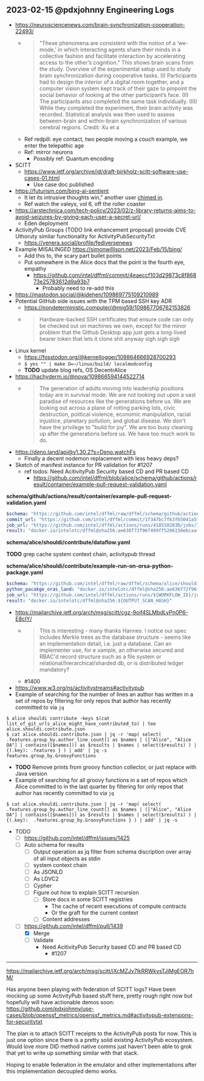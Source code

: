  ## 2023-02-15 @pdxjohnny Engineering Logs

- https://neurosciencenews.com/brain-synchronization-cooperation-22493/
  - > "These phenomena are consistent with the notion of a ‘we-mode,’ in which interacting agents share their minds in a collective fashion and facilitate interaction by accelerating access to the other’s cognition." This shows brain scans from the study. Overview of the experimental setup used to study brain synchronization during cooperative tasks. (I) Participants had to design the interior of a digital room together, and a computer vision system kept track of their gaze to pinpoint the social behavior of looking at the other participant’s face. (II) The participants also completed the same task individually. (III) While they completed the experiment, their brain activity was recorded. Statistical analysis was then used to assess between-brain and within-brain synchronization of various cerebral regions. Credit: Xu et a
  - Ref redpill: eye contact, two people moving a couch example, we enter the telepathic age
  - Ref: mirror neurons
    - Possibly ref: Quantum encoding
- SCITT
  - https://www.ietf.org/archive/id/draft-birkholz-scitt-software-use-cases-01.html
    - Use case doc published
- https://futurism.com/bing-ai-sentient
  - It let its intrusive thoughts win," another user [chimed in](https://www.reddit.com/r/bing/comments/110y6dh/comment/j8cof32/?utm_source=share&utm_medium=web2x&context=3).
  - Ref watch the valeys, vol 6, off the roller coaster
- https://arstechnica.com/tech-policy/2023/02/z-library-returns-aims-to-avoid-seizures-by-giving-each-user-a-secret-url/
  - Eden deployment
- ActivityPub Groups (TODO link enhancement proposal) provide CVE Uthoruty similar functionality for ActivityPubSecurityTxt
  - https://venera.social/profile/fediversenews
- Example MISALINGED https://simonwillison.net/2023/Feb/15/bing/
  - Add this to, the scary part bullet points
  - Put somewhere in the Alice docs that the point is the fourth eye, empathy
    - https://github.com/intel/dffml/commit/4eaeccf103d29873c8f86873e25783612d9a93b7
      - Probably need to re-add this
- https://mastodon.social/@kidehen/109869775109210989
- Potential GitHub side issues with the TPM based SSH key ADR
  - https://nondeterministic.computer/@mjg59/109867706762153826
  - > Hardware-backed SSH certificates that ensure code can only be checked out on machines we own, except for the minor problem that the Github Desktop app just gets a long-lived bearer token that lets it clone shit anyway sigh sigh sigh
- Linux kernel
  - https://fosstodon.org/@kernellogger/109864666928700293
  - `$ yes "" | make O=~/linux/build/ localmodconfig`
  - **TODO** update blog refs, OS DecentrAlice
- https://hachyderm.io/@nova/109866594144522714
  - > The generation of adults moving into leadership positions today are in survival mode. We are not looking out upon a vast paradise of resources like the generations before us. We are looking out across a plane of rotting parking lots, civic destruction, political violence, economic manipulation, racial injustice, planetary pollution, and global disease. We don't have the privilege to "build for joy". We are too busy cleaning up after the generations before us. We have too much work to do.
- https://deno.land/api@v1.30.2?s=Deno.watchFs
  - Finally a decent nodemon replacement with less heavy deps?
- Sketch of manifest instance for PR validation for #1207
  - ref todos: Need AcitivityPub Security based CD and PR based CD
    - https://github.com/intel/dffml/blob/alice/schema/github/actions/result/container/example-pull-request-validation.yaml

**schema/github/actions/result/container/example-pull-request-validation.yaml**

```yaml
$schema: "https://github.com/intel/dffml/raw/dffml/schema/github/actions/result/container/0.0.0.schema.json"
commit_url: "https://github.com/intel/dffml/commit/1f347bc7f63f65041a571d9e3c174d8b9ead24aa"
job_url: "https://github.com/intel/dffml/actions/runs/4185582030/jobs/7252852590"
result: "docker.io/intelotc/dffml@sha256:ae636f72f96f499ff5206150ebcaafbd64ce30affa7560ce0a41f54e871da2"
```

**schema/alice/shouldi/contribute/dataflow.yaml**

**TODO** grep cache system context chain, activitypub thread

**schema/alice/shouldi/contribute/example-run-on-orsa-python-package.yaml**

```yaml
$schema: "https://github.com/intel/dffml/raw/dffml/schema/alice/shouldi/contribute/0.0.0.schema.json"
python_pacakge_oras_land: "docker.io/intelotc/dffml@sha256:ae636f72f96f499ff5206150ebcaafbd64ce30affa7560ce0a41f54e871da2"
job_url: "https://github.com/intel/dffml/actions/runs/${WORKFLOW_ID}/jobs/${JOB_ID}"
result: "docker.io/intelotc/dffml@sha256:${OUTPUT_SCAN_HASH}"
```

- https://mailarchive.ietf.org/arch/msg/scitt/cgz-9oif4SLMbdLyPn0P6-E8cIY/
  - > This is interesting - many thanks Hannes. I notice our spec includes Merkle trees as the database structure - seems like an implementation detail, i.e. just a database. Can an implementer use, for e xample, an otherwise secured and RBAC'd record structure such as a file system or relational/hierarchical/sharded db, or is distributed ledger mandatory?
  - #1400
- https://www.w3.org/ns/activitystreams#activitypub
- Example of searching for the number of lines an author has written in a set of repos by filtering for only repos that author has recently committed to via `jq`

```console
$ alice shouldi contribute -keys $(cat list_of_git_urls_alice_might_have_contributed_to) | tee alice.shouldi.contribute.json
$ cat alice.shouldi.contribute.json | jq -r 'map( select( .features.group_by.author_line_count[] as $names | (["Alice", "Alice OA"] | contains([$names])) as $results | $names | select($results) ) | {(.key): .features } ) | add' | jq -s
features.group_by.GroovyFunctions
```

- **TODO** Remove prints from groovy function collector, or just replace with Java version
- Example of searching for all groovy functions in a set of repos which Alice committed to in the last quarter by filtering for only repos that author has recently committed to via `jq`

```console
$ cat alice.shouldi.contribute.json | jq -r 'map( select( .features.group_by.author_line_count[] as $names | (["Alice", "Alice OA"] | contains([$names])) as $results | $names | select($results) ) | {(.key):  .features.group_by.GroovyFunctions } ) | add' | jq -s
```

- TODO
  - [ ] https://github.com/intel/dffml/issues/1425
  - [ ] Auto schema for results
    - [ ] Output operation as jq filter from schema discription over array of all input objects as stdin
    - [ ] system context chain
    - [ ] As JSONLD
    - [ ] As LDVC2
    - [ ] Cypher
    - [ ] Figure out how to explain SCITT recursion
      - [ ] Store docs in some SCITT registries
        - The cache of recent executions of compute contracts
        - Or the graft for the current context
      - [ ] Content addresses
  - [ ] https://github.com/intel/dffml/pull/1439
    - [x] Merge
    - [ ] Validate
      - Need AcitivityPub Security based CD and PR based CD
        - #1207

---

https://mailarchive.ietf.org/arch/msg/scitt/jXcMZJv7lkRRWkysTJjMgEOR7hM/

Has anyone been playing with federation of SCITT logs? Have been mocking up
some ActivityPub based stuff here, pretty rough right now but hopefully
will have actionable demos soon:
https://github.com/pdxjohnny/use-cases/blob/openssf_metrics/openssf_metrics.md#activitypub-extensions-for-securitytxt

The plan is to attach SCITT receipts to the ActivityPub posts for now. This
is just one option since there is a pretty solid existing ActivityPub
ecosystem. Would love more DID method native comms just haven't been able
to grok that yet to write up something similar with that stack.

Hoping to enable federation in the emulator and other implementations after
this implementation decoupled demo works.